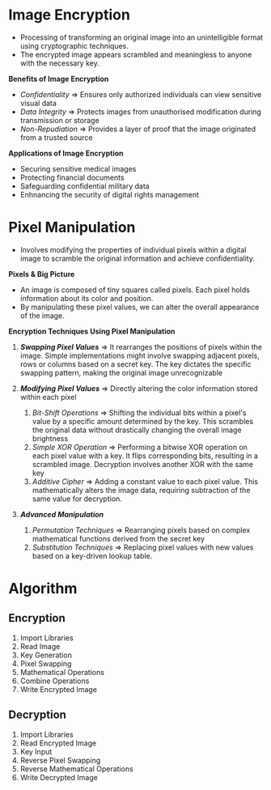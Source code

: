 # Image Encryption
- Processing of transforming an original image into an unintelligible format using cryptographic techniques.
- The encrypted image appears scrambled and meaningless to anyone with the necessary key.

**Benefits of Image Encryption**
- *Confidentiality* ⇒ Ensures only authorized individuals can view sensitive visual data
- *Data Integrity* ⇒ Protects images from unauthorised modification during transmission or storage
- *Non-Repudiation* ⇒ Provides a layer of proof that the image originated from a trusted source

**Applications of Image Encryption**
- Securing sensitive medical images
- Protecting financial documents
- Safeguarding confidential military data
- Enhnancing the security of digital rights management

# Pixel Manipulation
- Involves modifying the properties of individual pixels within a digital image to scramble the original information and achieve confidentiality.

**Pixels & Big Picture**
- An image is composed of tiny squares called pixels. Each pixel holds information about its color and position.
- By manipulating these pixel values, we can alter the overall appearance of the image.

**Encryption Techniques Using Pixel Manipulation**
1. **_Swapping Pixel Values_** ⇒ It rearranges the positions of pixels within the image. Simple implementations might involve swapping adjacent pixels, rows or columns based on a secret key. The key dictates the specific swapping pattern, making the original image unrecognizable

2. **_Modifying Pixel Values_** ⇒ Directly altering the color information stored within each pixel
    1. *Bit-Shift Operations* ⇒ Shifting the individual bits within a pixel's value by a specific amount determined by the key. This scrambles the original data without drastically changing the overall image brightness
    2. *Simple XOR Operation* ⇒ Performing a bitwise XOR operation on each pixel value with a key. It flips corresponding bits, resulting in a scrambled image. Decryption involves another XOR with the same key
    3. *Additive Cipher* ⇒ Adding a constant value to each pixel value. This mathematically alters the image data, requiring subtraction of the same value for decryption.

3. **_Advanced Manipulation_**
    1. *Permutation Techniques* ⇒ Rearranging pixels based on complex mathematical functions derived from the secret key
    2. *Substitution Techniques* ⇒ Replacing pixel values with new values based on a key-driven lookup table.

# Algorithm
## Encryption
1. Import Libraries
2. Read Image
3. Key Generation
4. Pixel Swapping
5. Mathematical Operations
6. Combine Operations
7. Write Encrypted Image

## Decryption
1. Import Libraries
2. Read Encrypted Image
3. Key Input
4. Reverse Pixel Swapping
5. Reverse Mathematical Operations
6. Write Decrypted Image
